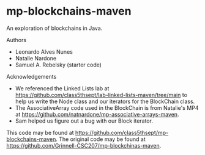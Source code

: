 # mp-blockchains-maven

An exploration of blockchains in Java.

Authors

* Leonardo Alves Nunes
* Natalie Nardone
* Samuel A. Rebelsky (starter code)

Acknowledgements

* We referenced the Linked Lists lab at <https://github.com/class5thsept/lab-linked-lists-maven/tree/main> to help us write the Node class and our iterators for the BlockChain class.
* The AssociativeArray code used in the BlockChain is from Natalie's MP4 at <https://github.com/natnardone/mp-associative-arrays-maven>.
* Sam helped us figure out a bug with our Block iterator.

This code may be found at <https://github.com/class5thsept/mp-blockchains-maven>. The original code may be found at <https://github.com/Grinnell-CSC207/mp-blockchinas-maven>.
